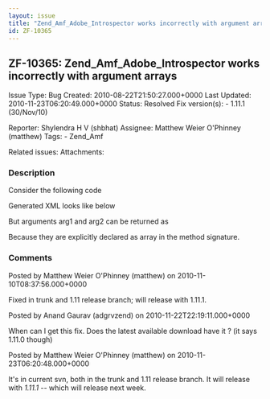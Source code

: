 ```yaml
---
layout: issue
title: "Zend_Amf_Adobe_Introspector works incorrectly with argument arrays"
id: ZF-10365
---
```


ZF-10365: Zend\_Amf\_Adobe\_Introspector works incorrectly with argument arrays
-------------------------------------------------------------------------------

 Issue Type: Bug Created: 2010-08-22T21:50:27.000+0000 Last Updated: 2010-11-23T06:20:49.000+0000 Status: Resolved Fix version(s): - 1.11.1 (30/Nov/10)
 
 Reporter:  Shylendra H V (shbhat)  Assignee:  Matthew Weier O'Phinney (matthew)  Tags: - Zend\_Amf
 
 Related issues: 
 Attachments: 
### Description

Consider the following code

 <?php class Test { public function argSimReturn(array $arg1, array $arg2, $arg3) { return $arg1; } } ?> Generated XML looks like below

<?xml version="1.0" encoding="utf-8"?>

But arguments arg1 and arg2 can be returned as

Because they are explicitly declared as array in the method signature.

 

 

### Comments

Posted by Matthew Weier O'Phinney (matthew) on 2010-11-10T08:37:56.000+0000

Fixed in trunk and 1.11 release branch; will release with 1.11.1.

 

 

Posted by Anand Gaurav (adgrvzend) on 2010-11-22T22:19:11.000+0000

When can I get this fix. Does the latest available download have it ? (it says 1.11.0 though)

 

 

Posted by Matthew Weier O'Phinney (matthew) on 2010-11-23T06:20:48.000+0000

It's in current svn, both in the trunk and 1.11 release branch. It will release with _1.11.1_ -- which will release next week.

 

 